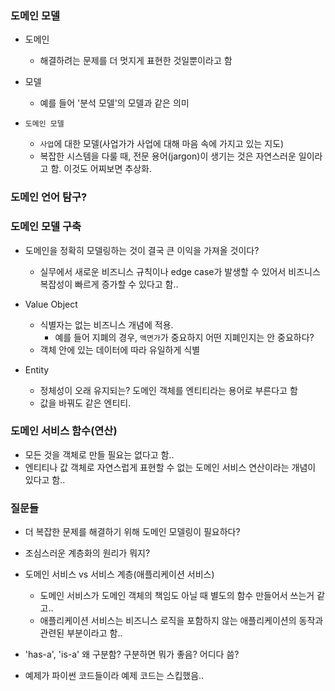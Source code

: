 ### 도메인 모델
- 도메인
  - 해결하려는 문제를 더 멋지게 표현한 것일뿐이라고 함
  
- 모델
  - 예를 들어 '분석 모델'의 모델과 같은 의미

- `도메인 모델`
  - `사업`에 대한 모델(사업가가 사업에 대해 마음 속에 가지고 있는 지도)
  - 복잡한 시스템을 다룰 때, 전문 용어(jargon)이 생기는 것은 자연스러운 일이라고 함. 이것도 어찌보면 추상화.

### 도메인 언어 탐구?

### 도메인 모델 구축
- 도메인을 정확히 모델링하는 것이 결국 큰 이익을 가져올 것이다?
  - 실무에서 새로운 비즈니스 규칙이나 edge case가 발생할 수 있어서 비즈니스 복잡성이 빠르게 증가할 수 있다고 함..

- Value Object
  - 식별자는 없는 비즈니스 개념에 적용.
    - 예를 들어 지폐의 경우, `액면가`가 중요하지 어떤 지폐인지는 안 중요하다?
  - 객체 안에 있는 데이터에 따라 유일하게 식별
- Entity
  - 정체성이 오래 유지되는? 도메인 객체를 엔티티라는 용어로 부른다고 함
  - 값을 바꿔도 같은 엔티티.

### 도메인 서비스 함수(연산)
- 모든 것을 객체로 만들 필요는 없다고 함..
- 엔티티나 값 객체로 자연스럽게 표현할 수 없는 도메인 서비스 연산이라는 개념이 있다고 함..


### 질문들
- 더 복잡한 문제를 해결하기 위해 도메인 모델링이 필요하다?
- 조심스러운 계층화의 원리가 뭐지?
- 도메인 서비스 vs 서비스 계층(애플리케이션 서비스)
  - 도메인 서비스가 도메인 객체의 책임도 아닐 때 별도의 함수 만들어서 쓰는거 같고..
  - 애플리케이션 서비스는 비즈니스 로직을 포함하지 않는 애플리케이션의 동작과 관련된 부분이라고 함..

- 'has-a', 'is-a' 왜 구분함? 구분하면 뭐가 좋음? 어디다 씀?

- 예제가 파이썬 코드들이라 예제 코드는 스킵했음..